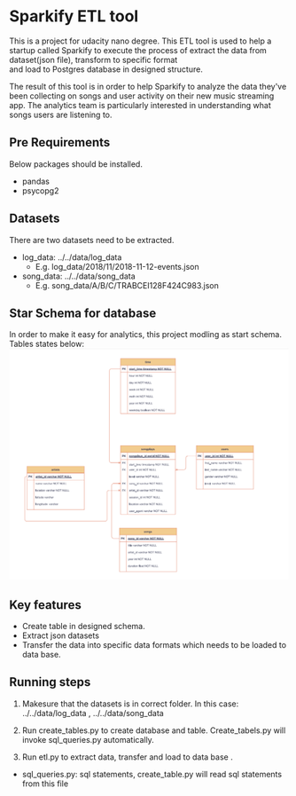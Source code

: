 # Sparkify ETL tool 
This is a project for udacity nano degree. This ETL tool is used to help 
a startup called Sparkify to execute the process of  extract the data from dataset(json file), transform 
to specific format  
and load to Postgres database in designed structure. 

 The result of this tool is in order to help Sparkify 
to analyze the data they've been collecting on songs and user activity on
their new music streaming app. The analytics team is particularly interested
in understanding what songs users are listening to.

## Pre Requirements
Below packages should be installed.  
- pandas 
- psycopg2

## Datasets
There are two datasets need to be extracted.  
- log_data: ../../data/log_data  
    - E.g. log_data/2018/11/2018-11-12-events.json
- song_data: ../../data/song_data
    - E.g. song_data/A/B/C/TRABCEI128F424C983.json
    

## Star Schema for database
In order to make it easy for analytics, this project modling as start schema. 
Tables states below:  
![Schema](.\etl_starschema.png "Database Schema") 


## Key features
- Create table in designed schema. 
- Extract json datasets 
- Transfer the data into specific data formats which needs to be loaded to data base. 


## Running steps
1. Makesure that the datasets is in correct folder. In this case:  ../../data/log_data , ../../data/song_data

2. Run create_tables.py to create database and table. Create_tabels.py will invoke sql_queries.py automatically.  

3. Run etl.py to extract data, transfer and load to data base . 

- sql_queries.py: sql statements, create_table.py will read sql statements from this file 


